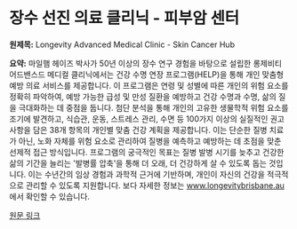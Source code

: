 # 장수 선진 의료 클리닉 - 피부암 센터

**원제목:** Longevity Advanced Medical Clinic - Skin Cancer Hub

**요약:** 마일햄 헤이즈 박사가 50년 이상의 장수 연구 경험을 바탕으로 설립한 롱제비티 어드밴스드 메디컬 클리닉에서는 건강 수명 연장 프로그램(HELP)을 통해 개인 맞춤형 예방 의료 서비스를 제공합니다.  이 프로그램은 연령 및 성별에 따른 개인의 위험 요소를 정확히 파악하여, 예방 가능한 급성 및 만성 질환을 예방하고 건강 수명과 수명, 삶의 질을 극대화하는 데 중점을 둡니다.  첨단 분석을 통해 개인의 고유한 생물학적 위험 요소를 조기에 발견하고, 식습관, 운동, 스트레스 관리, 수면 등 100가지 이상의 실질적인 권고 사항을 담은 38개 항목의 개인별 맞춤 건강 계획을 제공합니다.  이는 단순한 질병 치료가 아닌, 노화 자체를 위험 요소로 관리하여 질병을 예측하고 예방하는 데 초점을 맞춘 선제적 접근 방식입니다.  프로그램의 궁극적인 목표는 질병 발병 시기를 늦추고 건강한 삶의 기간을 늘리는 '발병률 압축'을 통해 더 오래, 더 건강하게 살 수 있도록 돕는 것입니다.  이는 수년간의 임상 경험과 과학적 근거에 기반하며,  개인이 자신의 건강을 적극적으로 관리할 수 있도록 지원합니다.  보다 자세한 정보는 www.longevitybrisbane.au 에서 확인할 수 있습니다.

[원문 링크](https://www.skincancerhub.au/services/longevity-advanced-medical-clinic/)
